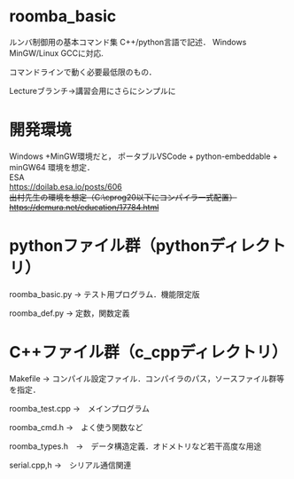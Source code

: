 # roomba_basic
ルンバ制御用の基本コマンド集
C++/python言語で記述．
Windows MinGW/Linux GCCに対応.

コマンドラインで動く必要最低限のもの．

Lectureブランチ→講習会用にさらにシンプルに

# 開発環境
Windows +MinGW環境だと，
ポータブルVSCode + python-embeddable + minGW64 環境を想定．<br>
ESA <br>
https://doilab.esa.io/posts/606
<br>
<s>出村先生の環境を想定（C:\cprog20以下にコンパイラ一式配置）
https://demura.net/education/17784.html
</s>

# pythonファイル群（pythonディレクトリ）
roomba_basic.py → テスト用プログラム．機能限定版

roomba_def.py → 定数，関数定義

# C++ファイル群（c_cppディレクトリ）
Makefile → コンパイル設定ファイル．コンパイラのパス，ソースファイル群等を指定．

roomba_test.cpp →　メインプログラム

roomba_cmd.h →　よく使う関数など

roomba_types.h　→　データ構造定義．オドメトリなど若干高度な用途

serial.cpp,h →　シリアル通信関連



